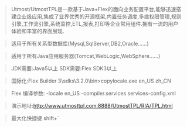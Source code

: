 > Utmost/UtmostTPL是一款基于Java+Flex的面向业务配置平台,能够迅速搭建企业级应用,集成了业界优秀的开源框架,内置任务调度,多维权限管理,规则引擎,工作流引擎,系统监控,ETL,报表,打印等企业常用组件.拥有一流的用户体验和丰富的界面展现.

> 适用于所有关系型数据库(Mysql,SqlServer,DB2,Oracle......)

> 适用于所有Java应用服务器(Tomcat,WebLogic,WebSphere......)

> JDK需要:Java5以上
> SDK需要:Flex SDK3以上

> 国际化:Flex Builder 3\sdks\3.2.0\bin>copylocale.exe en\_US zh\_CN

> Flex 编译参数: -locale en\_US -compiler.services services-config.xml

> 演示地址:http://www.utmosttpl.com:8888/UtmostTPL/RIA/TPL.html

> 最大化快捷键 shift+`